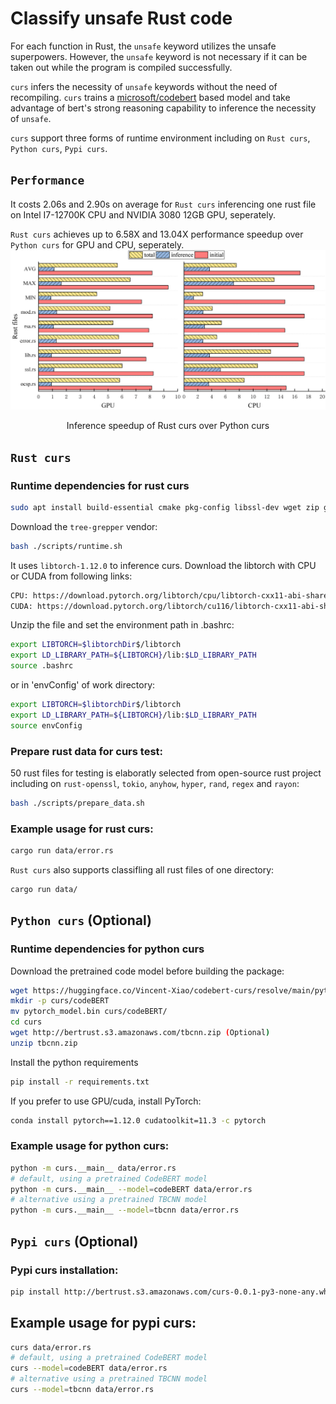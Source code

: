 # Classify unsafe Rust code

For each function in Rust, the `unsafe` keyword utilizes the unsafe superpowers. However, the `unsafe` keyword is not necessary if it can be taken out while the program is compiled successfully.

`curs` infers the necessity of `unsafe` keywords without the need of recompiling. `curs` trains a [microsoft/codebert](https://github.com/microsoft/CodeBERT) based model and take advantage of bert's strong reasoning capability to inference the necessity of `unsafe`.

`curs` support three forms of runtime environment including on `Rust curs`, `Python curs`, `Pypi curs`.

## `Performance`

It costs 2.06s and 2.90s on average for `Rust curs` inferencing one rust file on Intel I7-12700K CPU and NVIDIA 3080 12GB GPU, seperately.

`Rust curs` achieves up to 6.58X and 13.04X performance speedup over `Python curs` for GPU and CPU, seperately.
![Inference speedup](./Img/speedup.png)
<center>Inference speedup of Rust curs over Python curs</center>

## `Rust curs`
### Runtime dependencies for rust curs
```bash
sudo apt install build-essential cmake pkg-config libssl-dev wget zip git
```
Download the `tree-grepper` vendor:
```bash
bash ./scripts/runtime.sh
```
It uses `libtorch-1.12.0` to inference curs. Download the libtorch with CPU or CUDA from following links:
```bash
CPU: https://download.pytorch.org/libtorch/cpu/libtorch-cxx11-abi-shared-with-deps-1.12.0%2Bcpu.zip
CUDA: https://download.pytorch.org/libtorch/cu116/libtorch-cxx11-abi-shared-with-deps-1.12.0%2Bcu116.zip
```
Unzip the file and set the environment path in .bashrc:

```bash
export LIBTORCH=$libtorchDir$/libtorch
export LD_LIBRARY_PATH=${LIBTORCH}/lib:$LD_LIBRARY_PATH
source .bashrc
```
or in 'envConfig' of work directory:
```bash
export LIBTORCH=$libtorchDir$/libtorch
export LD_LIBRARY_PATH=${LIBTORCH}/lib:$LD_LIBRARY_PATH
source envConfig
```
### Prepare rust data for curs test:
50 rust files for testing is elaboratly selected from open-source rust project including on `rust-openssl`, `tokio`, `anyhow`, `hyper`, `rand`, `regex` and `rayon`:
```bash
bash ./scripts/prepare_data.sh
```
### Example usage for rust curs:

```bash
cargo run data/error.rs
```
`Rust curs` also supports classifling all rust files of one directory:
```bash
cargo run data/
```

## `Python curs` (Optional)

### Runtime dependencies for python curs

Download the pretrained code model before building the package:
```bash
wget https://huggingface.co/Vincent-Xiao/codebert-curs/resolve/main/pytorch_model.bin
mkdir -p curs/codeBERT
mv pytorch_model.bin curs/codeBERT/
cd curs
wget http://bertrust.s3.amazonaws.com/tbcnn.zip (Optional)
unzip tbcnn.zip
```
Install the python requirements
```bash
pip install -r requirements.txt
```
If you prefer to use GPU/cuda, install PyTorch:
```bash
conda install pytorch==1.12.0 cudatoolkit=11.3 -c pytorch
```
### Example usage for python curs:

```bash
python -m curs.__main__ data/error.rs
# default, using a pretrained CodeBERT model
python -m curs.__main__ --model=codeBERT data/error.rs
# alternative using a pretrained TBCNN model
python -m curs.__main__ --model=tbcnn data/error.rs
```

## `Pypi curs` (Optional)
### Pypi curs installation:

```bash
pip install http://bertrust.s3.amazonaws.com/curs-0.0.1-py3-none-any.whl
```

## Example usage for pypi curs:

```bash
curs data/error.rs
# default, using a pretrained CodeBERT model
curs --model=codeBERT data/error.rs
# alternative using a pretrained TBCNN model
curs --model=tbcnn data/error.rs
```